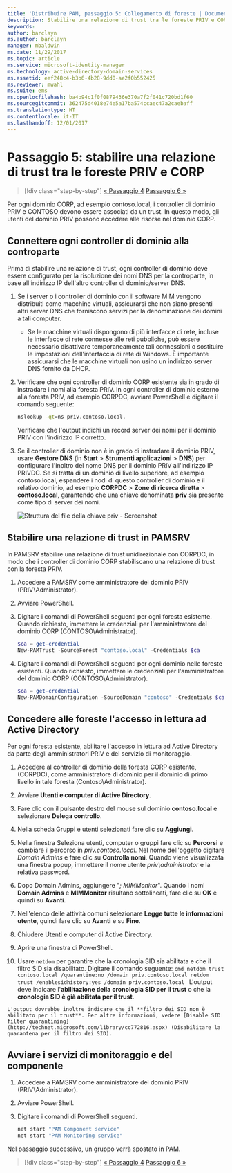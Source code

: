 ```yaml
---
title: 'Distribuire PAM, passaggio 5: Collegamento di foreste | Documentazione Microsoft'
description: Stabilire una relazione di trust tra le foreste PRIV e CORP in modo che gli utenti con privilegi nella foresta PRIV possano accedere alle risorse CORP.
keywords: 
author: barclayn
ms.author: barclayn
manager: mbaldwin
ms.date: 11/29/2017
ms.topic: article
ms.service: microsoft-identity-manager
ms.technology: active-directory-domain-services
ms.assetid: eef248c4-b3b6-4b28-9dd0-ae2f0b552425
ms.reviewer: mwahl
ms.suite: ems
ms.openlocfilehash: ba4b94c1f0f0879436e370a7f2f041c720bd1f60
ms.sourcegitcommit: 362475d4018e74e5a17ba574ccaec47a2caebaff
ms.translationtype: HT
ms.contentlocale: it-IT
ms.lasthandoff: 12/01/2017
---
```

# <a name="step-5--establish-trust-between-priv-and-corp-forests"></a>Passaggio 5: stabilire una relazione di trust tra le foreste PRIV e CORP

>[!div class="step-by-step"]
[« Passaggio 4](step-4-install-mim-components-on-pam-server.md)
[Passaggio 6 »](step-6-transition-group-to-pam.md)

Per ogni dominio CORP, ad esempio contoso.local, i controller di dominio PRIV e CONTOSO devono essere associati da un trust. In questo modo, gli utenti del dominio PRIV possono accedere alle risorse nel dominio CORP.

## <a name="connect-each-domain-controller-to-its-counterpart"></a>Connettere ogni controller di dominio alla controparte

Prima di stabilire una relazione di trust, ogni controller di dominio deve essere configurato per la risoluzione dei nomi DNS per la controparte, in base all'indirizzo IP dell'altro controller di dominio/server DNS.

1.  Se i server o i controller di dominio con il software MIM vengono distribuiti come macchine virtuali, assicurarsi che non siano presenti altri server DNS che forniscono servizi per la denominazione dei domini a tali computer.
    - Se le macchine virtuali dispongono di più interfacce di rete, incluse le interfacce di rete connesse alle reti pubbliche, può essere necessario disattivare temporaneamente tali connessioni o sostituire le impostazioni dell'interfaccia di rete di Windows. È importante assicurarsi che le macchine virtuali non usino un indirizzo server DNS fornito da DHCP.

2.  Verificare che ogni controller di dominio CORP esistente sia in grado di instradare i nomi alla foresta PRIV. In ogni controller di dominio esterno alla foresta PRIV, ad esempio CORPDC, avviare PowerShell e digitare il comando seguente:

    ```cmd
    nslookup -qt=ns priv.contoso.local.
    ```
    Verificare che l'output indichi un record server dei nomi per il dominio PRIV con l'indirizzo IP corretto.

3.  Se il controller di dominio non è in grado di instradare il dominio PRIV, usare **Gestore DNS** (in **Start** > **Strumenti applicazioni** > **DNS**) per configurare l'inoltro del nome DNS per il dominio PRIV all'indirizzo IP PRIVDC. Se si tratta di un dominio di livello superiore, ad esempio contoso.local, espandere i nodi di questo controller di dominio e il relativo dominio, ad esempio **CORPDC** > **Zone di ricerca diretta** > **contoso.local**, garantendo che una chiave denominata **priv** sia presente come tipo di server dei nomi.

    ![Struttura del file della chiave priv - Screenshot](./media/PAM_GS_DNS_Manager.png)

## <a name="establish-trust-on-pamsrv"></a>Stabilire una relazione di trust in PAMSRV

In PAMSRV stabilire una relazione di trust unidirezionale con CORPDC, in modo che i controller di dominio CORP stabiliscano una relazione di trust con la foresta PRIV.

1. Accedere a PAMSRV come amministratore del dominio PRIV (PRIV\Administrator).

2.  Avviare PowerShell.

3.  Digitare i comandi di PowerShell seguenti per ogni foresta esistente. Quando richiesto, immettere le credenziali per l'amministratore del dominio CORP (CONTOSO\Administrator).

    ```PowerShell
    $ca = get-credential
    New-PAMTrust -SourceForest "contoso.local" -Credentials $ca
    ```

4.  Digitare i comandi di PowerShell seguenti per ogni dominio nelle foreste esistenti. Quando richiesto, immettere le credenziali per l'amministratore del dominio CORP (CONTOSO\Administrator).

    ```PowerShell
    $ca = get-credential
    New-PAMDomainConfiguration -SourceDomain "contoso" -Credentials $ca
    ```

## <a name="give-forests-read-access-to-active-directory"></a>Concedere alle foreste l'accesso in lettura ad Active Directory

Per ogni foresta esistente, abilitare l'accesso in lettura ad Active Directory da parte degli amministratori PRIV e del servizio di monitoraggio.

1.  Accedere al controller di dominio della foresta CORP esistente, (CORPDC), come amministratore di dominio per il dominio di primo livello in tale foresta (Contoso\Administrator).  
2.  Avviare **Utenti e computer di Active Directory**.  
3.  Fare clic con il pulsante destro del mouse sul dominio **contoso.local** e selezionare **Delega controllo**.  
4.  Nella scheda Gruppi e utenti selezionati fare clic su **Aggiungi**.  
5.  Nella finestra Seleziona utenti, computer o gruppi fare clic su **Percorsi** e cambiare il percorso in *priv.contoso.local*.  Nel nome dell'oggetto digitare *Domain Admins* e fare clic su **Controlla nomi**. Quando viene visualizzata una finestra popup, immettere il nome utente *priv\administrator* e la relativa password.  
6.  Dopo Domain Admins, aggiungere "*; MIMMonitor*". Quando i nomi **Domain Admins** e **MIMMonitor** risultano sottolineati, fare clic su **OK** e quindi su **Avanti**.  
7.  Nell'elenco delle attività comuni selezionare **Legge tutte le informazioni utente**, quindi fare clic su **Avanti** e su **Fine**.  
8.  Chiudere Utenti e computer di Active Directory.

9.  Aprire una finestra di PowerShell.
10.  Usare `netdom` per garantire che la cronologia SID sia abilitata e che il filtro SID sia disabilitato. Digitare il comando seguente:
    ```cmd
    netdom trust contoso.local /quarantine:no /domain priv.contoso.local
    netdom trust /enablesidhistory:yes /domain priv.contoso.local
    ```
    L'output deve indicare l'**abilitazione della cronologia SID per il trust** o che la **cronologia SID è già abilitata per il trust**.

    L'output dovrebbe inoltre indicare che il **filtro dei SID non è abilitato per il trust**. Per altre informazioni, vedere [Disable SID filter quarantining](http://technet.microsoft.com/library/cc772816.aspx) (Disabilitare la quarantena per il filtro dei SID).

## <a name="start-the-monitoring-and-component-services"></a>Avviare i servizi di monitoraggio e del componente

1.  Accedere a PAMSRV come amministratore del dominio PRIV (PRIV\Administrator).

2.  Avviare PowerShell.

3.  Digitare i comandi di PowerShell seguenti.

    ```cmd
    net start "PAM Component service"
    net start "PAM Monitoring service"
    ```

Nel passaggio successivo, un gruppo verrà spostato in PAM.

>[!div class="step-by-step"]
[« Passaggio 4](step-4-install-mim-components-on-pam-server.md)
[Passaggio 6 »](step-6-transition-group-to-pam.md)
